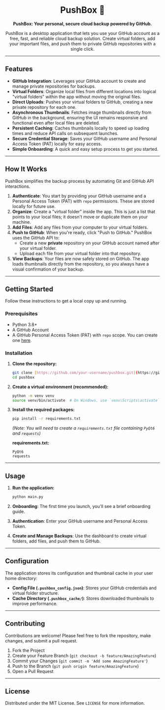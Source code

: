 <div align="center">

# PushBox 🚀

**PushBox: Your personal, secure cloud backup powered by GitHub.**

PushBox is a desktop application that lets you use your GitHub account as a free, fast, and reliable cloud backup solution. Create virtual folders, add your important files, and push them to private GitHub repositories with a single click.

</div>

---

## Features

-   **GitHub Integration**: Leverages your GitHub account to create and manage private repositories for backups.
-   **Virtual Folders**: Organize local files from different locations into logical "virtual folders" within the app without moving the original files.
-   **Direct Uploads**: Pushes your virtual folders to GitHub, creating a new private repository for each one.
-   **Asynchronous Thumbnails**: Fetches image thumbnails directly from GitHub in the background, ensuring the UI remains responsive and functional even after local files are deleted.
-   **Persistent Caching**: Caches thumbnails locally to speed up loading times and reduce API calls on subsequent launches.
-   **Secure Credential Storage**: Saves your GitHub username and Personal Access Token (PAT) locally for easy access.
-   **Simple Onboarding**: A quick and easy setup process to get you started.

---

## How It Works

PushBox simplifies the backup process by automating Git and GitHub API interactions.

1.  **Authenticate**: You start by providing your GitHub username and a Personal Access Token (PAT) with `repo` permissions. These are stored locally for future use.
2.  **Organize**: Create a "virtual folder" inside the app. This is just a list that points to your local files; it doesn't move or duplicate them on your machine.
3.  **Add Files**: Add any files from your computer to your virtual folders.
4.  **Push to GitHub**: When you're ready, click "Push to GitHub." PushBox uses the GitHub API to:
    -   Create a new **private** repository on your GitHub account named after your virtual folder.
    -   Upload each file from your virtual folder into that repository.
5.  **View Backups**: Your files are now safely stored on GitHub. The app loads thumbnails directly from the repository, so you always have a visual confirmation of your backup.

---

## Getting Started

Follow these instructions to get a local copy up and running.

### Prerequisites

-   Python 3.8+
-   A GitHub Account
-   A GitHub Personal Access Token (PAT) with `repo` scope. You can create one [here](https://github.com/settings/tokens/new).

### Installation

1.  **Clone the repository:**
    ```sh
    git clone [https://github.com/your-username/pushbox.git](https://github.com/your-username/pushbox.git)
    cd pushbox
    ```

2.  **Create a virtual environment (recommended):**
    ```sh
    python -m venv venv
    source venv/bin/activate  # On Windows, use `venv\Scripts\activate`
    ```

3.  **Install the required packages:**
    ```sh
    pip install -r requirements.txt
    ```
    *(Note: You will need to create a `requirements.txt` file containing `PyQt6` and `requests`)*

    **requirements.txt:**
    ```
    PyQt6
    requests
    ```

---

## Usage

1.  **Run the application:**
    ```sh
    python main.py
    ```

2.  **Onboarding**: The first time you launch, you'll see a brief onboarding guide.

3.  **Authentication**: Enter your GitHub username and Personal Access Token.

4.  **Create and Manage Backups**: Use the dashboard to create virtual folders, add files, and push them to GitHub.

---

## Configuration

The application stores its configuration and thumbnail cache in your user home directory:

-   **Config File (`.pushbox_config.json`)**: Stores your GitHub credentials and virtual folder structure.
-   **Cache Directory (`.pushbox_cache/`)**: Stores downloaded thumbnails to improve performance.

---

## Contributing

Contributions are welcome! Please feel free to fork the repository, make changes, and submit a pull request.

1.  Fork the Project
2.  Create your Feature Branch (`git checkout -b feature/AmazingFeature`)
3.  Commit your Changes (`git commit -m 'Add some AmazingFeature'`)
4.  Push to the Branch (`git push origin feature/AmazingFeature`)
5.  Open a Pull Request

---

## License

Distributed under the MIT License. See `LICENSE` for more information.
